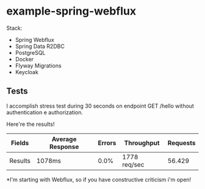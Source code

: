 # example-spring-webflux

Stack:
 - Spring Webflux
 - Spring Data R2DBC
 - PostgreSQL
 - Docker
 - Flyway Migrations
 - Keycloak


## Tests

I accomplish stress test during 30 seconds on endpoint GET /hello without authentication e authorization.

Here're the results!

Fields | Average Response | Errors | Throughput | Requests
--- | --- | --- | --- |--- 
 Results | 1078ms | 0.0% | 1778 req/sec | 56.429 
 

*I'm starting with Webflux, so if you have constructive criticism i'm open!
